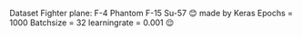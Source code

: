 Dataset Fighter plane:
F-4 Phantom
F-15
Su-57
:blush:
made by Keras
Epochs = 1000
Batchsize = 32
learningrate = 0.001
:relieved:
